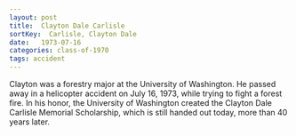 ```yaml
---
layout: post
title:  Clayton Dale Carlisle
sortKey:  Carlisle, Clayton Dale
date:   1973-07-16
categories: class-of-1970
tags: accident
---
```

Clayton was a forestry major at the University of Washington. He passed away in a helicopter accident on July 16, 1973, while trying to fight a forest fire. In his honor, the University of Washington created the Clayton Dale Carlisle Memorial Scholarship, which is still handed out today, more than 40 years later.
